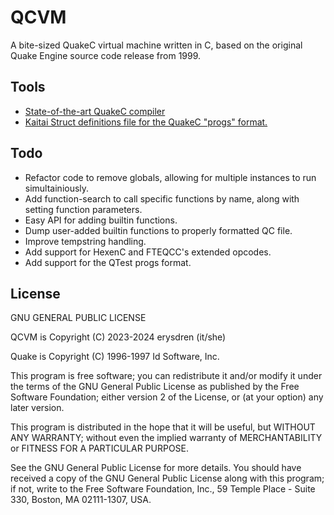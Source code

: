 # QCVM

A bite-sized QuakeC virtual machine written in C, based on the original Quake Engine
source code release from 1999.

## Tools

- [State-of-the-art QuakeC compiler](https://www.fteqcc.org/)
- [Kaitai Struct definitions file for the QuakeC "progs" format.](./tools/progs.ksy)

## Todo

- Refactor code to remove globals, allowing for multiple instances to run simultainiously.
- Add function-search to call specific functions by name, along with setting function parameters.
- Easy API for adding builtin functions.
- Dump user-added builtin functions to properly formatted QC file.
- Improve tempstring handling.
- Add support for HexenC and FTEQCC's extended opcodes.
- Add support for the QTest progs format.

## License

GNU GENERAL PUBLIC LICENSE

QCVM is Copyright (C) 2023-2024 erysdren (it/she)

Quake is Copyright (C) 1996-1997 Id Software, Inc.

This program is free software; you can redistribute it and/or
modify it under the terms of the GNU General Public License
as published by the Free Software Foundation; either version 2
of the License, or (at your option) any later version.

This program is distributed in the hope that it will be useful,
but WITHOUT ANY WARRANTY; without even the implied warranty of
MERCHANTABILITY or FITNESS FOR A PARTICULAR PURPOSE.

See the GNU General Public License for more details.
You should have received a copy of the GNU General Public License
along with this program; if not, write to the Free Software
Foundation, Inc., 59 Temple Place - Suite 330, Boston, MA  02111-1307, USA.
